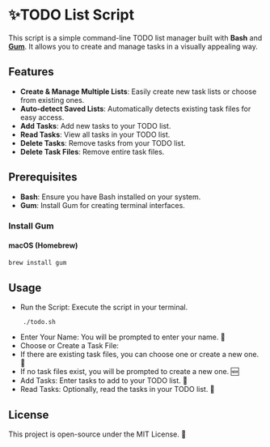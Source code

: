 # ✨TODO List Script

This script is a simple command-line TODO list manager built with **Bash** and **[Gum](https://github.com/charmbracelet/gum)**. It allows you to create and manage tasks in a visually appealing way.

## Features

- **Create & Manage Multiple Lists**: Easily create new task lists or choose from existing ones.
- **Auto-detect Saved Lists**: Automatically detects existing task files for easy access.
- **Add Tasks**: Add new tasks to your TODO list.
- **Read Tasks**: View all tasks in your TODO list.
- **Delete Tasks**: Remove tasks from your TODO list.
- **Delete Task Files**: Remove entire task files.

## Prerequisites

- **Bash**: Ensure you have Bash installed on your system.
- **Gum**: Install Gum for creating terminal interfaces.

### Install Gum

#### macOS (Homebrew)
```sh
brew install gum
```

## Usage
 - Run the Script: Execute the script in your terminal.  
```
    ./todo.sh
```

- Enter Your Name: You will be prompted to enter your name. 🌸  
- Choose or Create a Task File:  
- If there are existing task files, you can choose one or create a new one. 📂
- If no task files exist, you will be prompted to create a new one. 🆕
- Add Tasks: Enter tasks to add to your TODO list. 📝  
- Read Tasks: Optionally, read the tasks in your TODO list. 📖

## License
This project is open-source under the MIT License. 📜
